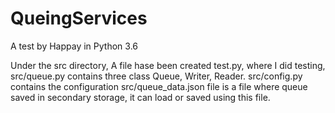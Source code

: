# QueingServices
A test by Happay in Python 3.6


Under the src directory, A file hase been created test.py, where I did testing,
src/queue.py contains three class Queue, Writer, Reader.
src/config.py contains the configuration
src/queue_data.json file is a file where queue saved in secondary storage, it can load or saved using this file.  
